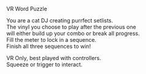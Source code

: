 VR Word Puzzle

You are a cat DJ creating purrfect setlists.  
The vinyl you choose to play after the previous one  
will either build up your combo or break all progress.  
Fill the meter to lock in a sequence.  
Finish all three sequences to win!  

VR Only, best played with controllers.  
Squeeze or trigger to interact.